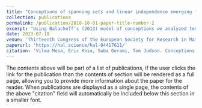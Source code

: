 ```yaml
---
title: "Conceptions of spanning sets and linear independence emerging from examples and student responses to reading questions in an interactive linear algebra textbook"
collection: publications
permalink: /publication/2010-10-01-paper-title-number-2
excerpt: "Using Balacheff's (2013) model of conceptions we analyzed textbook examples in two sections that modeled the mathematical work needed to answer two reading questions and used the intended conceptions to identify control structures in student responses to those questions. Reading questions are an interactive textbook feature meant to entice students to read the textbook before attending the lesson when such ideas will be discussed; as students provide responses in their interactive textbook, the instructors can learn about how students are thinking about the content before a lesson. We found additional control structures, which suggest additional conceptions beyond the ones promoted in the textbook. We discuss implications for designing these types of questions in interactive textbooks."
date: 2023-07-10
venue: 'Thirteenth Congress of the European Society for Research in Mathematics Education (CERME13)'
paperurl: 'https://hal.science/hal-04417611/'
citation: 'Vilma Mesa, Eric Khiu, Saba Gerami, Tom Judson. Conceptions of spanning sets and linear independence emerging from examples and student responses to reading questions in an interactive linear algebra textbook. Thirteenth Congress of the European Society for Research in Mathematics Education (CERME13), Alfréd Rényi Institute of Mathematics; Eötvös Loránd University of Budapest, Jul 2023, Budapest, Hungary. ⟨hal-04417611⟩'
---
```


The contents above will be part of a list of publications, if the user clicks the link for the publication than the contents of section will be rendered as a full page, allowing you to provide more information about the paper for the reader. When publications are displayed as a single page, the contents of the above "citation" field will automatically be included below this section in a smaller font.
